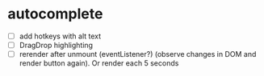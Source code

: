# autocomplete

- [ ] add hotkeys with alt text
- [ ] DragDrop highlighting
- [ ] rerender after unmount (eventListener?) (observe changes in DOM and render button again). Or render each 5 seconds
